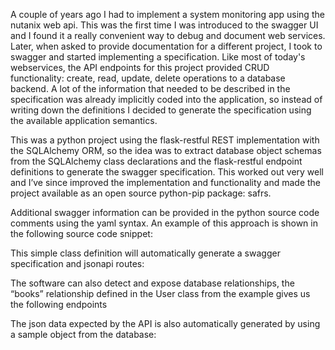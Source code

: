 A couple of years ago I had to implement a system monitoring app using the nutanix web api. This was the first time I was introduced to the swagger UI and I found it a really convenient way to debug and document web services.
Later, when asked to provide documentation for a different project, I took to swagger and started implementing a specification. Like most of today's webservices, the API endpoints for this project provided CRUD functionality: create, read, update, delete operations to a database backend.
A lot of the information that needed to be described in the specification was already implicitly coded into the application, so instead of writing down the definitions I decided to generate the specification using the available application semantics.

This was a python project using the flask-restful REST implementation with the SQLAlchemy ORM, so the idea was to extract database object schemas from the SQLAlchemy class declarations and the flask-restful endpoint definitions to generate the swagger specification.
This worked out very well and I’ve since improved the implementation and functionality and made the project available as an open source python-pip package: safrs.

 
Additional swagger information can be provided in the python source code comments using the yaml syntax. An example of this approach is shown in the following source code snippet:

This simple class definition will automatically generate a swagger specification and jsonapi routes:


The software can also detect and expose database relationships, the “books” relationship defined in the User class from the example gives us the following endpoints



The json data expected by the API is also automatically generated by using a sample object from the database:


